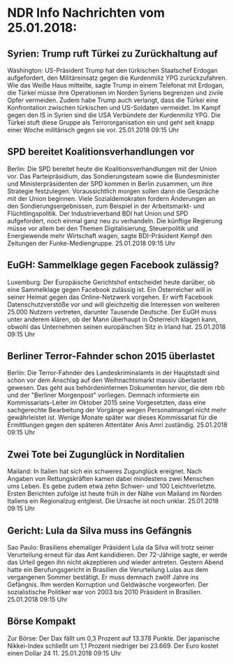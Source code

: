 # NDR Info Nachrichten vom 25.01.2018:


## Syrien: Trump ruft Türkei zu Zurückhaltung auf
Washington: US-Präsident Trump hat den türkischen Staatschef Erdogan aufgefordert, den Militäreinsatz gegen die Kurdenmiliz YPG zurückzufahren. Wie das Weiße Haus mitteilte, sagte Trump in einem Telefonat mit Erdogan, die Türkei müsse ihre Operationen im Norden Syriens begrenzen und zivile Opfer vermeiden. Zudem habe Trump auch verlangt, dass die Türkei eine Konfrontation zwischen türkischen und US-Soldaten vermeidet. Im Kampf gegen den IS in Syrien sind die USA Verbündete der Kurdenmiliz YPG. Die Türkei stuft diese Gruppe als Terrororganisation ein und geht seit knapp einer Woche militärisch gegen sie vor. 25.01.2018 09:15 Uhr 

## SPD bereitet Koalitionsverhandlungen vor
Berlin: Die SPD bereitet heute die Koalitionsverhandlungen mit der Union vor. Das Parteipräsidium, das Sondierungsteam sowie die Bundesminister und Ministerpräsidenten der SPD kommen in Berlin zusammen, um ihre Strategie festzulegen. Voraussichtlich morgen sollen dann die Gespräche mit der Union beginnen. Viele Sozialdemokraten fordern Änderungen an den Sondierungsergebnissen, zum Beispiel in der Arbeitsmarkt- und Flüchtlingspolitik. Der Industrieverband BDI hat Union und SPD aufgefordert, noch einmal ganz neu zu verhandeln. Die künftige Regierung müsse vor allem bei den Themen Digitalisierung, Steuerpolitik und Energiewende mehr Wirtschaft wagen, sagte BDI-Präsident Kempf den Zeitungen der Funke-Mediengruppe. 25.01.2018 09:15 Uhr 

## EuGH: Sammelklage gegen Facebook zulässig?
Luxemburg: Der Europäische Gerichtshof entscheidet heute darüber, ob eine Sammelklage gegen Facebook zulässig ist. Ein Österreicher will in seiner Heimat gegen das Online-Netzwerk vorgehen. Er wirft Facebook Datenschutzverstöße vor und will gleichzeitig die Interessen von weiteren 25.000 Nutzern vertreten, darunter Tausende Deutsche. Der EuGH muss unter anderem klären, ob der Mann überhaupt in Österreich klagen kann, obwohl das Unternehmen seinen europäischen Sitz in Irland hat. 25.01.2018 09:15 Uhr 

## Berliner Terror-Fahnder schon 2015 überlastet
Berlin: Die Terror-Fahnder des Landeskriminalamts in der Hauptstadt sind schon vor dem Anschlag auf den Weihnachtsmarkt massiv überlastet gewesen. Das geht aus behördeninternen Dokumenten hervor, die dem rbb und der "Berliner Morgenpost" vorliegen. Demnach informierte ein Kommissariats-Leiter im Oktober 2015 seine Vorgesetzten, dass eine sachgerechte Bearbeitung der Vorgänge wegen Personalmangel nicht mehr gewährleistet ist. Wenige Monate später war dieses Kommissariat für die Ermittlungen gegen den späteren Attentäter Anis Amri zuständig. 25.01.2018 09:15 Uhr 

## Zwei Tote bei Zugunglück in Norditalien
Mailand: In Italien hat sich ein schweres Zugunglück ereignet. Nach Angaben von Rettungskräften kamen dabei mindestens zwei Menschen ums Leben. Es gebe zudem etwa zehn Schwer- und 100 Leichtverletzte. Ersten Berichten zufolge ist heute früh in der Nähe von Mailand im Norden Italiens ein Regionalzug entgleist. Die Ursache ist noch unklar. 25.01.2018 09:15 Uhr 

## Gericht: Lula da Silva muss ins Gefängnis
Sao Paulo:		Brasiliens ehemaliger Präsident Lula da Silva will trotz seiner Verurteilung erneut für das Amt kandidieren. Der 72-Jährige sagte, er werde das Urteil gegen ihn nicht akzeptieren und wieder antreten. Gestern Abend hatte ein Berufungsgericht in Brasilien die Verurteilung Lulas aus dem vergangenen Sommer bestätigt. Er muss demnach zwölf Jahre ins Gefängnis. Ihm werden Korruption und Geldwäsche vorgeworfen. Der sozialistische Politiker war von 2003 bis 2010 Präsident in Brasilien. 25.01.2018 09:15 Uhr 

## Börse Kompakt
Zur Börse: Der Dax fällt um 0,3 Prozent auf 13.378 Punkte. Der japanische Nikkei-Index schließt um 1,1 Prozent niedriger bei 23.669. Der Euro kostet einen Dollar 24 11. 25.01.2018 09:15 Uhr 
